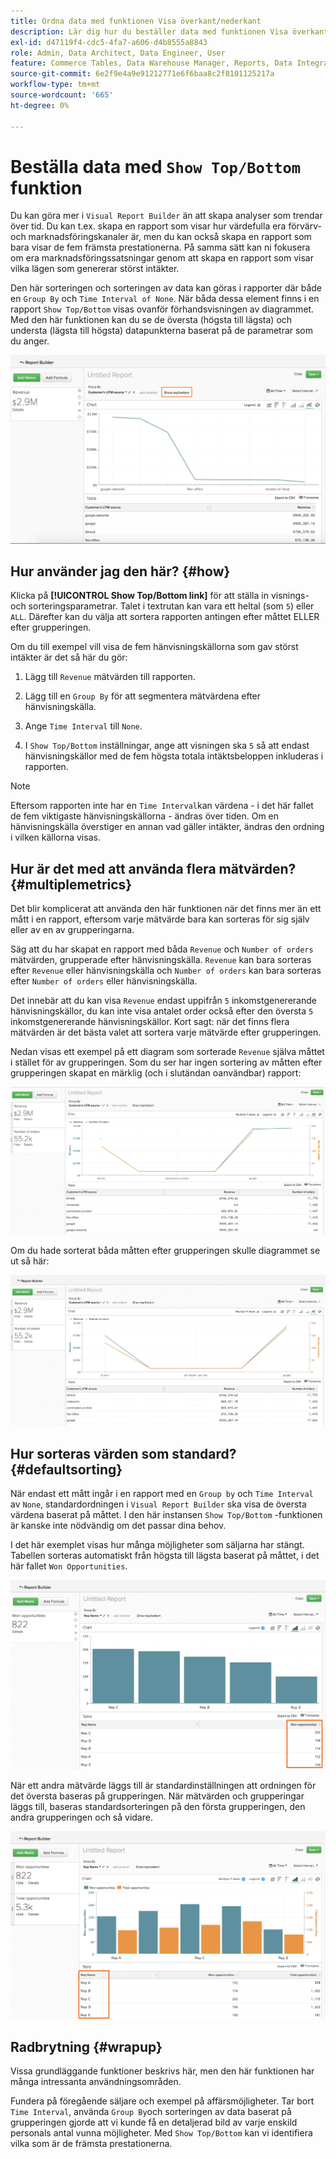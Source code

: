 ```yaml
---
title: Ordna data med funktionen Visa överkant/nederkant
description: Lär dig hur du beställer data med funktionen Visa överkant/underkant.
exl-id: d47119f4-cdc5-4fa7-a606-d4b8555a8843
role: Admin, Data Architect, Data Engineer, User
feature: Commerce Tables, Data Warehouse Manager, Reports, Data Integration
source-git-commit: 6e2f9e4a9e91212771e6f6baa8c2f8101125217a
workflow-type: tm+mt
source-wordcount: '665'
ht-degree: 0%

---
```


# Beställa data med `Show Top/Bottom` funktion

Du kan göra mer i `Visual Report Builder` än att skapa analyser som trendar över tid. Du kan t.ex. skapa en rapport som visar hur värdefulla era förvärv- och marknadsföringskanaler är, men du kan också skapa en rapport som bara visar de fem främsta prestationerna. På samma sätt kan ni fokusera om era marknadsföringssatsningar genom att skapa en rapport som visar vilka lägen som genererar störst intäkter.

Den här sorteringen och sorteringen av data kan göras i rapporter där både en `Group By` och `Time Interval of None`. När båda dessa element finns i en rapport `Show Top/Bottom` visas ovanför förhandsvisningen av diagrammet. Med den här funktionen kan du se de översta (högsta till lägsta) och understa (lägsta till högsta) datapunkterna baserat på de parametrar som du anger.

![Visa över-/underkant-funktionen i Visual Report Builder.](../../assets/Show_Top_Bottom.png)

## Hur använder jag den här? {#how}

Klicka på **[!UICONTROL Show Top/Bottom link]** för att ställa in visnings- och sorteringsparametrar. Talet i textrutan kan vara ett heltal (som `5`) eller `ALL`. Därefter kan du välja att sortera rapporten antingen efter måttet ELLER efter grupperingen.

Om du till exempel vill visa de fem hänvisningskällorna som gav störst intäkter är det så här du gör:

1. Lägg till `Revenue` mätvärden till rapporten.

1. Lägg till en `Group By` för att segmentera mätvärdena efter hänvisningskälla.

1. Ange `Time Interval` till `None`.

1. I `Show Top/Bottom` inställningar, ange att visningen ska `5` så att endast hänvisningskällor med de fem högsta totala intäktsbeloppen inkluderas i rapporten.

>[!NOTE]
>
>Eftersom rapporten inte har en `Time Interval`kan värdena - i det här fallet de fem viktigaste hänvisningskällorna - ändras över tiden. Om en hänvisningskälla överstiger en annan vad gäller intäkter, ändras den ordning i vilken källorna visas.

## Hur är det med att använda flera mätvärden? {#multiplemetrics}

Det blir komplicerat att använda den här funktionen när det finns mer än ett mått i en rapport, eftersom varje mätvärde bara kan sorteras för sig själv eller av en av grupperingarna.

Säg att du har skapat en rapport med båda `Revenue` och `Number of orders` mätvärden, grupperade efter hänvisningskälla. `Revenue` kan bara sorteras efter `Revenue` eller hänvisningskälla och `Number of orders` kan bara sorteras efter `Number of orders` eller hänvisningskälla.

Det innebär att du kan visa `Revenue` endast uppifrån `5` inkomstgenererande hänvisningskällor, du kan inte visa antalet order också efter den översta `5` inkomstgenererande hänvisningskällor. Kort sagt: när det finns flera mätvärden är det bästa valet att sortera varje mätvärde efter grupperingen.

Nedan visas ett exempel på ett diagram som sorterade `Revenue` själva måttet i stället för av grupperingen. Som du ser har ingen sortering av måtten efter grupperingen skapat en märklig (och i slutändan oanvändbar) rapport:

![Konstiga och ohjälpsamma rapportresultat.](../../assets/strange-report-results.png)

Om du hade sorterat båda måtten efter grupperingen skulle diagrammet se ut så här:

![Sortera båda måtten efter grupperingen.](../../assets/sort-metrics-by-grouping.png)

## Hur sorteras värden som standard? {#defaultsorting}

När endast ett mått ingår i en rapport med en `Group by` och `Time Interval` av `None`, standardordningen i `Visual Report Builder` ska visa de översta värdena baserat på måttet. I den här instansen `Show Top/Bottom` -funktionen är kanske inte nödvändig om det passar dina behov.

I det här exemplet visas hur många möjligheter som säljarna har stängt. Tabellen sorteras automatiskt från högsta till lägsta baserat på måttet, i det här fallet `Won Opportunities`.

![Beställning efter måttet.](../../assets/Ordered_by_metric.png)

När ett andra mätvärde läggs till är standardinställningen att ordningen för det översta baseras på grupperingen. När mätvärden och grupperingar läggs till, baseras standardsorteringen på den första grupperingen, den andra grupperingen och så vidare.

![Sortering efter gruppering.](../../assets/Ordered_by_grouping.png)

## Radbrytning {#wrapup}

Vissa grundläggande funktioner beskrivs här, men den här funktionen har många intressanta användningsområden.

Fundera på föregående säljare och exempel på affärsmöjligheter. Tar bort `Time Interval`, använda `Group By`och sorteringen av data baserat på grupperingen gjorde att vi kunde få en detaljerad bild av varje enskild personals antal vunna möjligheter. Med `Show Top/Bottom` kan vi identifiera vilka som är de främsta prestationerna.
